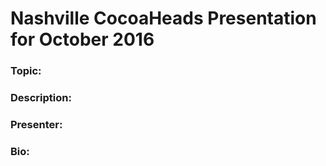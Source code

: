# Nashville CocoaHeads Presentation for October 2016

### Topic:

### Description:

### Presenter:

### Bio:
